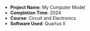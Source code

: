 - **Project Name**: My Computer Model  
- **Completion Time**: 2024  
- **Course**: Circuit and Electronics  
- **Software Used**: Quartus II
